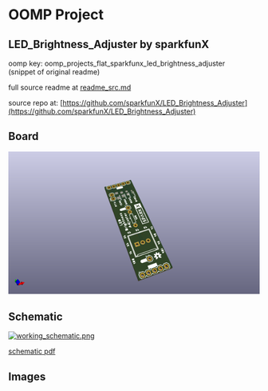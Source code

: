 # OOMP Project  
## LED_Brightness_Adjuster  by sparkfunX  
  
oomp key: oomp_projects_flat_sparkfunx_led_brightness_adjuster  
(snippet of original readme)  
  
  
  full source readme at [readme_src.md](readme_src.md)  
  
source repo at: [https://github.com/sparkfunX/LED_Brightness_Adjuster](https://github.com/sparkfunX/LED_Brightness_Adjuster)  
## Board  
  
[![working_3d.png](working_3d_600.png)](working_3d.png)  
## Schematic  
  
[![working_schematic.png](working_schematic_600.png)](working_schematic.png)  
  
[schematic pdf](working_schematic.pdf)  
## Images  
